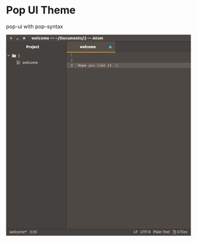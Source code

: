 # Pop UI Theme 

pop-ui with pop-syntax

![A screenshot of your theme](https://raw.githubusercontent.com/iampepe/pop-ui/master/Screenshot%20from%202017-06-17%2022-54-19.png)
